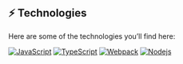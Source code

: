 ## ⚡ Technologies

Here are some of the technologies you’ll find here:

<a href="https://developer.mozilla.org/en-US/docs/Web/JavaScript">![JavaScript](https://img.shields.io/badge/-JavaScript-black?style=flat-square&logo=javascript)</a>
<a href="https://www.typescriptlang.org/docs/">![TypeScript](https://img.shields.io/badge/TypeScript-007ACC?style=flat-square&logo=typescript&logoColor=white)</a>
<a href="https://webpack.js.org/guides/getting-started/">![Webpack](https://img.shields.io/badge/Webpack-8DD6F9?style=flat-square&logo=Webpack&logoColor=white)</a>
<a href="https://www.git-scm.com/doc">![Nodejs](https://img.shields.io/badge/Node%20js-339933?style=for-the-badge&logo=nodedotjs&logoColor=white)</a>





<!-- Refrence Links -->
[counter]: https://komarev.com/ghpvc/?username=tchiinhemba&style=flat-square&color=6cd63e
